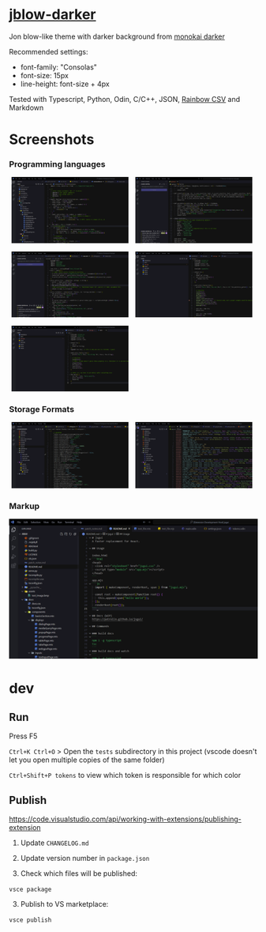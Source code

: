 # [jblow-darker](https://github.com/Patrolin/jblow-darker)
Jon blow-like theme with darker background from [monokai darker](https://github.com/eser/vscode-one-dark-pro-monokai-darker)

Recommended settings:
- font-family: "Consolas"
- font-size: 15px
- line-height: font-size + 4px

Tested with Typescript, Python, Odin, C/C++, JSON, [Rainbow CSV](https://marketplace.visualstudio.com/items?itemName=mechatroner.rainbow-csv) and Markdown

# Screenshots

### Programming languages
<p>
  <img src="assets/screenshots/programming/typescript_cropped.png" width="47%" hspace="1%" title="Typescript">
  <img src="assets/screenshots/programming/python_cropped.png" width="47%" hspace="1%" title="Python">
</p>
<p>
  <img src="assets/screenshots/programming/odin_cropped.png" width="47%" hspace="1%" title="Odin">
  <img src="assets/screenshots/programming/cpp_cropped.png" width="47%" hspace="1%" title="C++">
</p>
<p>
  <img src="assets/screenshots/programming/c_cropped.png" width="47%" hspace="1%" title="C">
</p>

### Storage Formats
<p>
  <img src="assets/screenshots/storage/json_cropped.png" width="47%" hspace="1%" title="JSON">
  <img src="assets/screenshots/storage/csv_cropped.png" width="47%" hspace="1%" title="Rainbow CSV">
</p>

### Markup
![Markdown](assets/screenshots/markup/markdown_cropped.png "Markdown")

# dev

## Run
Press F5

`Ctrl+K Ctrl+O` > Open the `tests` subdirectory in this project (vscode doesn't let you open multiple copies of the same folder)

`Ctrl+Shift+P tokens` to view which token is responsible for which color


## Publish
https://code.visualstudio.com/api/working-with-extensions/publishing-extension

1) Update `CHANGELOG.md`

2) Update version number in `package.json`

2) Check which files will be published:

`vsce package`

3) Publish to VS marketplace:

`vsce publish`
